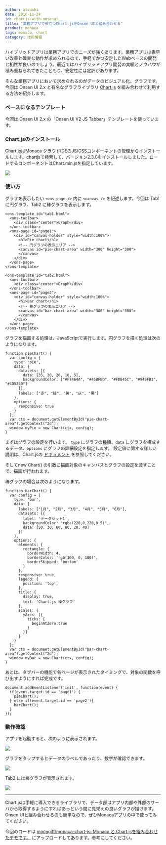 ```yaml
---
author: atsushi
date: 2016-11-24
id: chartjs-with-onsenui
title: "業務アプリで役立つChart.jsをOnsen UIと組み合わせる"
product: monaca
tags: monaca, chart
category: 技術情報
---
```


ハイブリッドアプリは業務アプリでのニーズが強くあります。業務アプリは素早い改善と確実な動作が求められるので、手軽でかつ安定したWebベースの開発と相性が良いのでしょう。最近ではハイブリッドアプリ開発の実績とノウハウが積み重ねられてきたこともり、安定性には定評があります。

そんな業務アプリにおいて求められるのがデータのビジュアル化、グラフです。今回は Onsen UI 2.x と有名なグラフライブラリ [Chart.js](http://www.chartjs.org/) を組み合わせて利用する方法を紹介します。

### ベースになるテンプレート

今回は Onsen UI 2.x の「Onsen UI V2 JS Tabbar」テンプレートを使っています。

### Chart.jsのインストール

Chart.jsはMonaca クラウドIDEのJS/CSSコンポーネントの管理からインストールします。chartjsで検索して、バージョン2.3.0をインストールしました。ロードするコンポーネントはChart.min.jsを指定しています。

![](/blog/content/images/2016/Oct/chartjs-4.png)

### 使い方

グラフを表示したい `<ons-page />` 内に `<canvas />` を記述します。今回は Tab1 に円グラフ、Tab2 に棒グラフを表示します。

```
<ons-template id="tab1.html">
  <ons-toolbar>
    <div class="center">Graph</div>
  </ons-toolbar>
  <ons-page id="page1">
    <div id="canvas-holder" style="width:100%">
      <h1>Pie chart</h1>
      <!-- 円グラフの表示エリア -->
      <canvas id="pie-chart-area" width="300" height="300">
      </canvas>
    </div>
  </ons-page>
</ons-template>

<ons-template id="tab2.html">
  <ons-toolbar>
    <div class="center">Graph</div>
  </ons-toolbar>
  <ons-page id="page2">
    <div id="canvas-holder" style="width:100%">
      <h1>Bar chart</h1>
      <!-- 棒グラフの表示エリア -->
      <canvas id="bar-chart-area" width="300" height="300">
      </canvas>
    </div>
  </ons-page>
</ons-template>
```

グラフを描画する処理は、JavaScriptで実行します。円グラフを描く処理は次のようになります。

```
function pieChart() {
  var config = {
    type: 'pie',
    data: {
      datasets: [{
        data: [35, 30, 20, 10, 5],
        backgroundColor: ["#F7464A", "#46BFBD", "#FDB45C", "#949FB1", "#4D5360"]
      }],
      labels: ["赤", "緑", "黄", "灰", "黒"]
    },
    options: {
      responsive: true
    }
  };
  var ctx = document.getElementById("pie-chart-area").getContext("2d");
  window.myPie = new Chart(ctx, config);
}
```

まずはグラフの設定を行います。
`type` にグラフの種類、`data` にグラフを構成するデータ、`options` にグラフの詳細設定を指定します。
設定値に関する詳しい説明は、Chart.jsの [ドキュメント](http://www.chartjs.org/docs/) を参照してください。

そしてnew Chart() の引数に描画対象のキャンバスとグラフの設定を渡すことで、描画が行われます。


棒グラフの場合は次のようになります。

```
function barChart() {
  var config = {
    type: 'bar',
    data: {
      labels: ["1月", "2月", "3月", "4月", "5月", "6月"],
      datasets: [{
        label: 'データセット1',
        backgroundColor: "rgba(220,0,220,0.5)",
        data: [50, 30, 60, 80, 20, 40]
      }]
    },
    options: {
      elements: {
        rectangle: {
          borderWidth: 4,
          borderColor: 'rgb(100, 0, 100)',
          borderSkipped: 'bottom'
        }
      },
      responsive: true,
      legend: {
        position: 'top',
      },
      title: {
        display: true,
        text: 'Chart.js 棒グラフ'
      },
      scales: {
        yAxes: [{
          ticks: {
            beginAtZero:true
          }
        }]
      }
    }
  };
  var ctx = document.getElementById("bar-chart-area").getContext("2d");
  window.myBar = new Chart(ctx, config);  
}
```

あとは、タブバーの機能で各ページが表示されたタイミングで、対象の関数を呼び出すようにすれば完成です。

```
document.addEventListener('init', function(event) {
  if(event.target.id == 'page1') {
    pieChart();
  } else if(event.target.id == 'page2'){
    barChart();
  }
});
```


### 動作確認

アプリを起動すると、次のように表示されます。

![](/blog/content/images/2016/Oct/chartjs-1.png)

グラフをタップするとデータのラベルであったり、数字が確認できます。

![](/blog/content/images/2016/Oct/chartjs-2.png)

Tab2 には棒グラフが表示されます。

![](/blog/content/images/2016/Oct/chartjs-3.png)


----

Chart.jsは手軽に導入できるライブラリで、データ部はアプリ内部や外部のサーバから取得するようにすればあっという間に見栄えの良いグラフが描けます。Onsen UIと組み合わせるのも簡単なので、ぜひMonacaアプリの中で使ってみてください。

今回のコードは [moongift/monaca-chart-js: Monaca と Chart.jsを組み合わせたデモです。](https://github.com/moongift/monaca-chart-js) にアップロードしてあります。参考にしてください。
